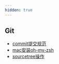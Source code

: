 ```yaml
---
hidden: true
---
```


## Git
* [commit提交规范](./commit提交规范.md)
* [mac安装oh-my-zsh](./mac安装oh-my-zsh.md)
* [sourcetree操作](./sourcetree操作.md)
